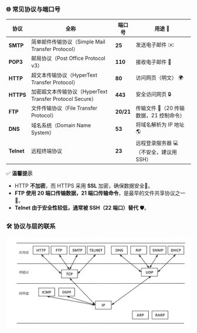 ### 🌐 **常见协议与端口号**   

| **协议**     | **全称**                                        | **端口号**   | **用途** 📌                |
|------------|-----------------------------------------------|-----------|--------------------------|
| **SMTP**   | 简单邮件传输协议（Simple Mail Transfer Protocol）       | **25**    | 发送电子邮件 ✉️                |
| **POP3**   | 邮局协议（Post Office Protocol v3）                 | **110**   | 接收电子邮件 📩                |
| **HTTP**   | 超文本传输协议（HyperText Transfer Protocol）          | **80**    | 访问网页（明文） 🌍              |
| **HTTPS**  | 加密超文本传输协议（HyperText Transfer Protocol Secure） | **443**   | 安全访问网页 🔒                |
| **FTP**    | 文件传输协议（File Transfer Protocol）                | **20/21** | 传输文件 📂（20 传输数据，21 控制命令） |
| **DNS**    | 域名系统（Domain Name System）                      | **53**    | 将域名解析为 IP 地址 🌎          |
| **Telnet** | 远程终端协议                                        | **23**    | 远程登录服务器 💻（不安全，建议用 SSH）  |

✅ **温馨提示**  
- HTTP **不加密**，而 HTTPS 采用 **SSL** 加密，确保数据安全🔐。  
- **FTP 使用 20 端口传输数据，21 端口传输命令**，是最早的文件共享协议之一📁。  
- **Telnet 由于安全性较低，通常被 SSH（22 端口）替代** 🛡️。

### 🛠️ **协议与层的联系**
![联系](./images/0.%20协议与层之间的联系.png)
